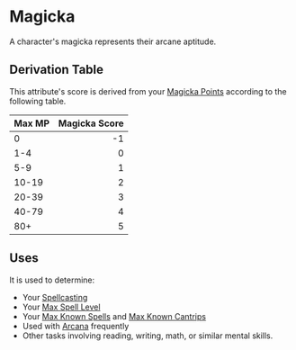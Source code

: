 # Magicka

A character's magicka represents their arcane aptitude.

## Derivation Table

This attribute's score is derived from your [Magicka Points](../Point%20Pools/Magicka%20Points.md) according to the following table.

| Max MP | Magicka Score |
| ------ | ------------: |
| 0      |            -1 |
| 1-4    |             0 |
| 5-9    |             1 |
| 10-19  |             2 |
| 20-39  |             3 |
| 40-79  |             4 |
| 80+    |             5 |

## Uses

It is used to determine:

- Your [Spellcasting](../../Magic/Spellcasting/Spellcasting.md)
- Your [Max Spell Level](../../Magic/Spells/Spell%20Level.md#Max%20Spell%20Level)
- Your [Max Known Spells](../../Magic/Spellcasting/Spell%20Learning/Known%20Spells.md#Max%20Known%20Spells) and [Max Known Cantrips](../../Magic/Spellcasting/Spell%20Learning/Known%20Cantrips.md#Max%20Known%20Cantrips)
- Used with [Arcana](../Skills/Primary%20Skills/Arcana.md) frequently
- Other tasks involving reading, writing, math, or similar mental skills.
